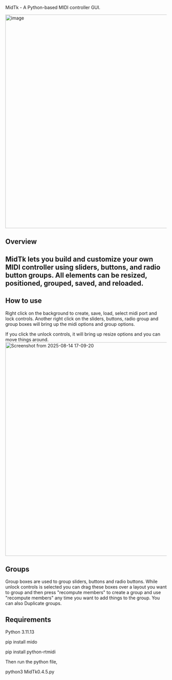 MidTk - A Python-based MIDI controller GUI.

<img width="1256" height="665" alt="image" src="https://github.com/user-attachments/assets/bf220d8c-3526-4561-a93a-91c1e0f01f85" />

Overview
--------
MidTk lets you build and customize your own MIDI controller using sliders, buttons, and radio button groups.
All elements can be resized, positioned, grouped, saved, and reloaded.
-
How to use
----------
Right click on the background to create, save, load, select midi port and lock controls. Another right click on the sliders, buttons, radio group and group boxes will bring up the midi options and group options. 

If you click the unlock controls, it will bring up resize options and you can move things around. 
<img width="1256" height="665" alt="Screenshot from 2025-08-14 17-09-20" src="https://github.com/user-attachments/assets/2817f9da-e888-4f3a-87a5-6b599fc976a5" />

Groups
-------
Group boxes are used to group sliders, buttons and radio buttons. While unlock controls is selected you can drag these boxes over a layout you want to group and then press "recompute members" to create a group and use "recompute members" any time you want to add things to the group. You can also Duplicate groups.

Requirements
------------

Python 3.11.13

pip install mido

pip install python-rtmidi

Then run the python file,

python3 MidTk0.4.5.py
